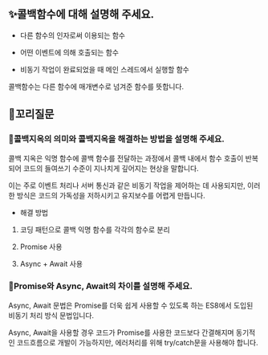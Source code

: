 ## ✨콜백함수에 대해 설명해 주세요.

- 다른 함수의 인자로써 이용되는 함수

- 어떤 이벤트에 의해 호출되는 함수

- 비동기 작업이 완료되었을 때 메인 스레드에서 실행할 함수

콜백함수는 다른 함수에 매개변수로 넘겨준 함수를 뜻합니다.

## 🔁꼬리질문

### 🤔콜백지옥의 의미와 콜백지옥을 해결하는 방법을 설명해 주세요.

콜백 지옥은 익명 함수에 콜백 함수를 전달하는 과정에서 콜백 내에서 함수 호출이 반복되어 코드의 들여쓰기 수준이 지나치게 깊어지는 현상을 말합니다.

이는 주로 이벤트 처리나 서버 통신과 같은 비동기 작업을 제어하는 데 사용되지만, 이러한 방식은 코드의 가독성을 저하시키고 유지보수를 어렵게 만듭니다.

- 해결 방법

1. 코딩 패턴으로 콜백 익명 함수를 각각의 함수로 분리

2. Promise 사용

3. Async + Await 사용

### 🤔Promise와 Async, Await의 차이를 설명해 주세요.

Async, Await 문법은 Promise를 더욱 쉽게 사용할 수 있도록 하는 ES8에서 도입된 비동기 처리 방식 문법입니다.

Async, Await을 사용할 경우 코드가 Promise를 사용한 코드보다 간결해지며 동기적인 코드흐름으로 개발이 가능하지만, 에러처리를 위해 try/catch문을 사용해야 합니다.
